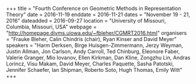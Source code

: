 +++
title = "Fourth Conference on Geometric Methods in Representation Theory"
date = 2016-11-19
enddate = 2016-11-21
dates = "November 19 - 21, 2016"
dateadded = 2016-09-27
location = "University of Missouri, Columbia, Missouri, USA"
webpage = "http://homepage.divms.uiowa.edu/~fbleher/CGMRT2016.html"
organisers = "Frauke Bleher, Calin Chindris (chair), Ryan Kinser and David Meyer"
speakers = "Harm Derksen, Birge Huisgen-Zimmermann, Jerzy Weyman, Justin Allman, Jon Carlson, Andy Carroll, Ted Chinburg, Eleonore Faber, Valerie Granger, Mio Iovanov, Ellen Kirkman, Dan Kline, Zongzhu Lin, Andras Lorincz, Visu Makam, David Meyer, Charles Paquette, Sasha Patotski, Jennifer Schaefer, Ian Shipman, Roberto Soto, Hugh Thomas, Emily Witt"
+++
